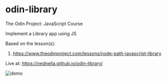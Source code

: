 # odin-library

The Odin Project: JavaScript Course

Implement a Library app using JS

Based on the lesson(s):

1. https://www.theodinproject.com/lessons/node-path-javascript-library

Live at: https://nednella.github.io/odin-library/

![demo](https://github.com/nednella/odin-library/assets/119449811/ac7374ab-2432-4f76-aba4-660a4d6a8ccf)
